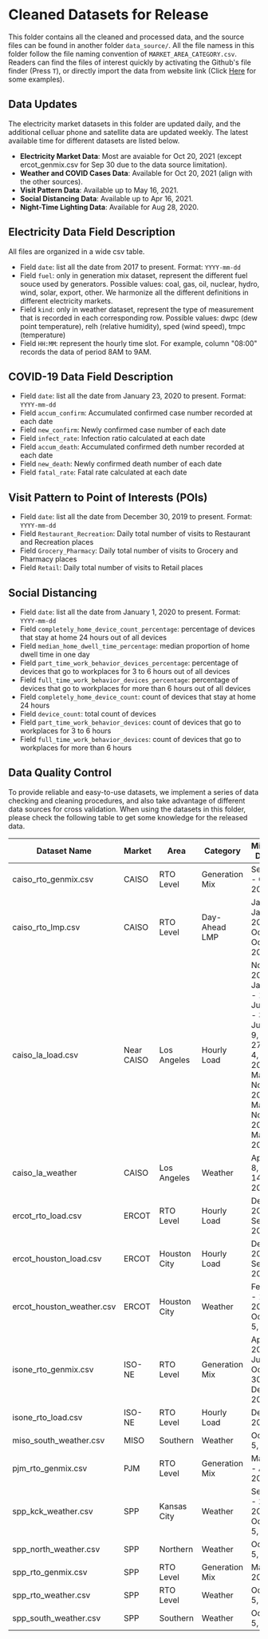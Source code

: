 # Cleaned Datasets for Release

This folder contains all the cleaned and processed data, and the source files can be found in another folder `data_source/`. All the file namess in this folder follow the file naming convention of `MARKET_AREA_CATEGORY.csv`. Readers can find the files of interest quickly by activating the Github's file finder (Press `T`), or directly import the data from website link (Click [Here](https://github.com/tamu-engineering-research/COVID-EMDA/tree/master/supplementary/impact-assessment-paper) for some examples).

## Data Updates
The electricity market datasets in this folder are updated daily, and the additional celluar phone and satellite data are updated weekly. The latest available time for different datasets are listed below.
- **Electricity Market Data**: Most are avaiable for Oct 20, 2021 (except ercot_genmix.csv for Sep 30 due to the data source limitation).
- **Weather and COVID Cases Data**: Available for Oct 20, 2021 (align with the other sources).
- **Visit Pattern Data**: Available up to May 16, 2021.
- **Social Distancing Data**: Available up to Apr 16, 2021.
- **Night-Time Lighting Data**: Available for Aug 28, 2020.

## Electricity Data Field Description
All files are organized in a wide csv table.
- Field `date`: list all the date from 2017 to present. Format: `YYYY-mm-dd`
- Field `fuel`: only in generation mix dataset, represent the different fuel souce used by generators. Possible values: coal, gas, oil, nuclear, hydro, wind, solar, export, other. We harmonize all the different definitions in different electricity markets.
- Field `kind`: only in weather dataset, represent the type of measurement that is recorded in each corresponding row. Possible values:
dwpc (dew point temperature), relh (relative humidity), sped (wind speed), tmpc (temperature)
- Field `HH:MM`: represent the hourly time slot. For example, column "08:00" records the data of period 8AM to 9AM.

## COVID-19 Data Field Description
- Field `date`: list all the date from January 23, 2020 to present. Format: `YYYY-mm-dd`
- Field `accum_confirm`: Accumulated confirmed case number recorded at each date
- Field `new_confirm`: Newly confirmed case number of each date
- Field `infect_rate`: Infection ratio calculated at each date
- Field `accum_death`: Accumulated confirmed deth number recorded at each date
- Field `new_death`: Newly confirmed death number of each date
- Field `fatal_rate`: Fatal rate calculated at each date

## Visit Pattern to Point of Interests (POIs)
- Field `date`: list all the date from December 30, 2019 to present. Format: `YYYY-mm-dd`
- Field `Restaurant_Recreation`: Daily total number of visits to Restaurant and Recreation places
- Field `Grocery_Pharmacy`: Daily total number of visits to Grocery and Pharmacy places
- Field `Retail`: Daily total number of visits to Retail places

## Social Distancing
- Field `date`: list all the date from January 1, 2020 to present. Format: `YYYY-mm-dd`
- Field `completely_home_device_count_percentage`: percentage of devices that stay at home 24 hours out of all devices
- Field `median_home_dwell_time_percentage`: median proportion of home dwell time in one day
- Field `part_time_work_behavior_devices_percentage`: percentage of devices that go to workplaces for 3 to 6 hours out of all devices
- Field `full_time_work_behavior_devices_percentage`: percentage of devices that go to workplaces for more than 6 hours out of all devices
- Field `completely_home_device_count`: count of devices that stay at home 24 hours
- Field `device_count`: total count of devices
- Field `part_time_work_behavior_devices`: count of devices that go to workplaces for 3 to 6 hours
- Field `full_time_work_behavior_devices`: count of devices that go to workplaces for more than 6 hours

## Data Quality Control
To provide reliable and easy-to-use datasets, we implement a series of data checking and cleaning procedures, and also take advantage of different data sources for cross validation. When using the datasets in this folder, please check the following table to get some knowledge for the released data.

| Dataset Name         | Market     | Area         | Category       | Missing Dates        |
|----------------------|------------|--------------|----------------|----------------------|
| caiso_rto_genmix.csv | CAISO      | RTO Level    | Generation Mix | Sep 23 - Oct 3, 2019 |
| caiso_rto_lmp.csv    | CAISO      | RTO Level    | Day-Ahead LMP  | Jan 1 - Jan 18, 2017; Oct 5, Oct 9, 2020 |
| caiso_la_load.csv    | Near CAISO | Los Angeles  | Hourly Load    | Nov 5, 2017; Jan 11 - 12, Jun 29 - 30, Jul 1 - 9, Sep 27, Nov 4, 2018; Mar 10, Nov 3, 2019; Mar 8, Nov 1, 2020; Mar 14, 2021 |
| caiso_la_weather     | CAISO      | Los Angeles  | Weather        | Apr 7 - 8, Sep 14, 2021 |
| ercot_rto_load.csv   | ERCOT      | RTO Level    | Hourly Load    | Dec 13, 2020; Sep 13, 2021 |
| ercot_houston_load.csv| ERCOT     | Houston City | Hourly Load    | Dec 13, 2020; Sep 13, 2021 |
| ercot_houston_weather.csv | ERCOT | Houston City | Weather        | Feb 15 - 16, 2020; Oct 4 - 5, 2021 |
| isone_rto_genmix.csv | ISO-NE     | RTO Level    | Generation Mix | Apr 30, 2018; Jun 21, Oct 30-31, Dec 06, 2020 |
| isone_rto_load.csv   | ISO-NE     | RTO Level    | Hourly Load    | Dec 17, 2020         |
| miso_south_weather.csv| MISO      | Southern     | Weather        | Oct 4 - 5, 2021          |
| pjm_rto_genmix.csv   | PJM        | RTO Level    | Generation Mix | Mar 29 - Apr 2, 2017 |
| spp_kck_weather.csv  | SPP        | Kansas City  | Weather        | Sep 22 - 23, 2020; Oct 4 - 5, 2021 |
| spp_north_weather.csv| SPP        | Northern     | Weather        | Oct 4 - 5, 2021          |
| spp_rto_genmix.csv   | SPP        | RTO Level    | Generation Mix | Mar 29, 2019         |
| spp_rto_weather.csv  | SPP        | RTO Level    | Weather        | Oct4 - 5, 2021           |
| spp_south_weather.csv| SPP        | Southern     | Weather        | Oct 4 - 5, 2021          |
